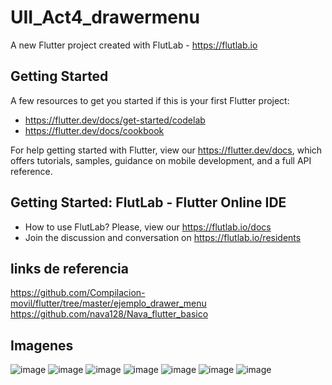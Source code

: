 # UII_Act4_drawermenu

A new Flutter project created with FlutLab - https://flutlab.io

## Getting Started

A few resources to get you started if this is your first Flutter project:

- https://flutter.dev/docs/get-started/codelab
- https://flutter.dev/docs/cookbook

For help getting started with Flutter, view our
https://flutter.dev/docs, which offers tutorials,
samples, guidance on mobile development, and a full API reference.

## Getting Started: FlutLab - Flutter Online IDE

- How to use FlutLab? Please, view our https://flutlab.io/docs
- Join the discussion and conversation on https://flutlab.io/residents

## links de referencia 
https://github.com/Compilacion-movil/flutter/tree/master/ejemplo_drawer_menu
https://github.com/nava128/Nava_flutter_basico

## Imagenes
![image](https://github.com/YizziaA/act4_drawermenu/assets/143548810/800a83ce-ea5d-45e0-b1f2-b63e9f84e455)
![image](https://github.com/YizziaA/act4_drawermenu/assets/143548810/fb5f71cb-1887-4c8c-8a32-f01839595ac0)
![image](https://github.com/YizziaA/act4_drawermenu/assets/143548810/92064744-0c8d-470c-91d2-6166893c2e62)
![image](https://github.com/YizziaA/act4_drawermenu/assets/143548810/6e86cc9b-5286-448e-8677-8e21055896f8)
![image](https://github.com/YizziaA/act4_drawermenu/assets/143548810/45d266ce-e6ee-47dd-8157-78b54f7c8fa6)
![image](https://github.com/YizziaA/act4_drawermenu/assets/143548810/b531ac7e-6552-431c-afe6-10ce563959c2)
![image](https://github.com/YizziaA/act4_drawermenu/assets/143548810/37f2ab40-9d62-454d-be4c-1d1c23b37b9c)


